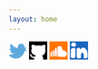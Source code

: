 ```yaml
---
layout: home
---
```


<a href="https://x.com/willmcp2"><img src="/assets/images/twitter.png" width="32" /></a>
<a href="https://github.com/willmcpherson2"><img src="/assets/images/github.png" width="32" /></a>
<a href="https://soundcloud.com/cereal7"><img src="/assets/images/soundcloud.png" width="32" /></a>
<a href="https://www.linkedin.com/in/willmcpherson2/"><img src="/assets/images/linkedin.png" width="32" /></a>

<br>
